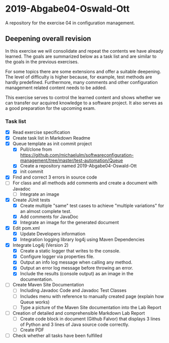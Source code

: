 # 2019-Abgabe04-Oswald-Ott
A repository for the exercise 04 in configuration management.

## Deepening overall revision

In this exercise we will consolidate and repeat the contents we have already
learned. The goals are summarized below as a task list and are similar to the 
goals in the previous exercises.

For some topics there are some extensions and offer a suitable deepening. The 
level of difficulty is higher because, for example, test methods are hardly 
predefined. Furthermore, many comments and other configuration management 
related content needs to be added.

This exercise serves to control the learned content and shows whether we can 
transfer our acquired knowledge to a software project. It also serves as a good
preparation for the upcoming exam.

### Task list
  
- [x] Read exercise specification 
- [x] Create task list in Markdown Readme
- [x] Queue template as init commit project
  - [x] Pull/clone from https://github.com/michaelulm/softwareconfiguration-management/tree/master/test-automation/Queue
  - [x] Create a repository named 2019-Abgabe04-Oswald-Ott
  - [x] init commit
- [x] Find and correct 3 errors in source code
- [ ] For class and all methods add comments and create a document with Javadoc
  - [ ] Integrate an image
- [x] Create JUnit tests
  - [x] Create multiple "same" test cases to achieve "multiple variations" for an almost complete test.
  - [x] Add comments for JavaDoc
  - [x] Integrate an image for the generated document
- [x] Edit pom.xml
  - [x] Update Developers information
  - [x] Integration logging library log4j using Maven Dependencies
- [x] Integrate Log4j (Version 2)
  - [x] Create a static logger that writes to the console.
  - [x] Configure logger via properties file.
  - [x] Output an info log message when calling any method.
  - [x] Output an error log message before throwing an error.
  - [x] Include the results (console output) as an image in the documentation.
- [ ] Create Maven Site Documentation
  - [ ] Including Javadoc Code and Javadoc Test Classes
  - [ ] Includes menu with reference to manually created page (explain how Queue works)
  - [ ] Type a picture of the Maven Site documentation into the Lab Report
- [ ] Creation of detailed and comprehensible Markdown Lab Report
  - [ ] Create code block in document (Github Falvor) that displays 3 lines of Python and 3 lines of Java source code correctly.
  - [ ] Create PDF
- [ ] Check whether all tasks have been fulfilled
